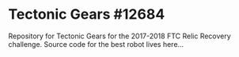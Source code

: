 # Tectonic Gears #12684

Repository for Tectonic Gears for the 2017-2018 FTC Relic Recovery challenge.
Source code for the best robot lives here…